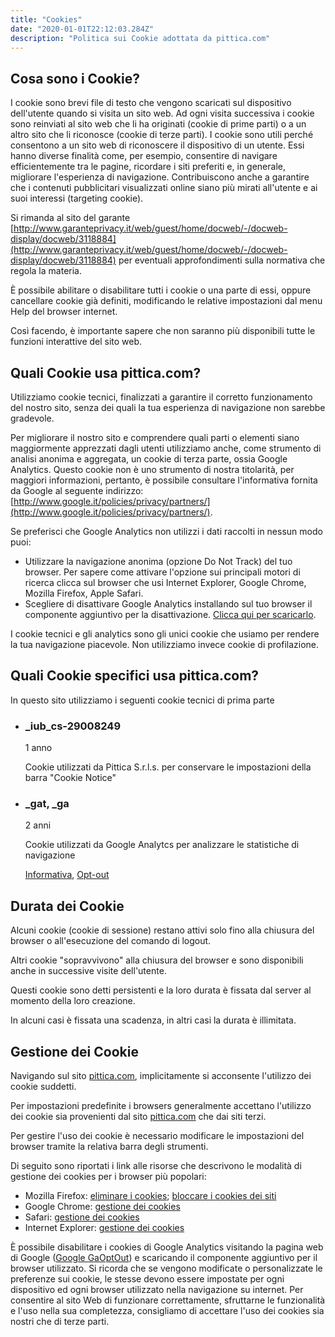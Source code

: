 ```yaml
---
title: "Cookies"
date: "2020-01-01T22:12:03.284Z"
description: "Politica sui Cookie adottata da pittica.com"
---
```


## Cosa sono i Cookie?

I cookie sono brevi file di testo che vengono scaricati sul dispositivo dell'utente quando si visita un sito web. Ad ogni visita successiva i cookie sono reinviati al sito web che li ha originati (cookie di prime parti) o a un altro sito che li riconosce (cookie di terze parti). I cookie sono utili perché consentono a un sito web di riconoscere il dispositivo di un utente. Essi hanno diverse finalità come, per esempio, consentire di navigare efficientemente tra le pagine, ricordare i siti preferiti e, in generale, migliorare l'esperienza di navigazione. Contribuiscono anche a garantire che i contenuti pubblicitari visualizzati online siano più mirati all'utente e ai suoi interessi (targeting cookie).

Si rimanda al sito del garante [http://www.garanteprivacy.it/web/guest/home/docweb/-/docweb-display/docweb/3118884](http://www.garanteprivacy.it/web/guest/home/docweb/-/docweb-display/docweb/3118884) per eventuali approfondimenti sulla normativa che regola la materia.

È possibile abilitare o disabilitare tutti i cookie o una parte di essi, oppure cancellare cookie già definiti, modificando le relative impostazioni dal menu Help del browser internet.

Così facendo, è importante sapere che non saranno più disponibili tutte le funzioni interattive del sito web.

## Quali Cookie usa pittica.com?

Utilizziamo cookie tecnici, finalizzati a garantire il corretto funzionamento del nostro sito, senza dei quali la tua esperienza di navigazione non sarebbe gradevole.

Per migliorare il nostro sito e comprendere quali parti o elementi siano maggiormente apprezzati dagli utenti utilizziamo anche, come strumento di analisi anonima e aggregata, un cookie di terza parte, ossia Google Analytics. Questo cookie non è uno strumento di nostra titolarità, per maggiori informazioni, pertanto, è possibile consultare l'informativa fornita da Google al seguente indirizzo: [http://www.google.it/policies/privacy/partners/](http://www.google.it/policies/privacy/partners/).

Se preferisci che Google Analytics non utilizzi i dati raccolti in nessun modo puoi:
-	Utilizzare la navigazione anonima (opzione Do Not Track) del tuo browser. Per sapere come attivare l'opzione sui principali motori di ricerca clicca sul browser che usi Internet Explorer, Google Chrome, Mozilla Firefox, Apple Safari.
-	Scegliere di disattivare Google Analytics installando sul tuo browser il componente aggiuntivo per la disattivazione. [Clicca qui per scaricarlo](https://tools.google.com/dlpage/gaoptout?hl=it).

I cookie tecnici e gli analytics sono gli unici cookie che usiamo per rendere la tua navigazione piacevole. Non utilizziamo invece cookie di profilazione.

## Quali Cookie specifici usa pittica.com?

In questo sito utilizziamo i seguenti cookie tecnici di prima parte

-	### \_iub_cs-29008249
	
	1 anno
	
	Cookie utilizzati da Pittica S.r.l.s. per conservare le impostazioni della barra "Cookie Notice"
-	### _gat, _ga
	
	2 anni
	
	Cookie utilizzati da Google Analytcs per analizzare le statistiche di navigazione
	
	[Informativa](http://www.google.it/intl/it/policies/privacy/), [Opt-out](http://www.google.it/intl/it/policies/privacy/)

## Durata dei Cookie

Alcuni cookie (cookie di sessione) restano attivi solo fino alla chiusura del browser o all'esecuzione del comando di logout.

Altri cookie "sopravvivono" alla chiusura del browser e sono disponibili anche in successive visite dell'utente.

Questi cookie sono detti persistenti e la loro durata è fissata dal server al momento della loro creazione.

In alcuni casi è fissata una scadenza, in altri casi la durata è illimitata.

## Gestione dei Cookie

Navigando sul sito [pittica.com](https://pittica.com), implicitamente si acconsente l'utilizzo dei cookie suddetti.

Per impostazioni predefinite i browsers generalmente accettano l'utilizzo dei cookie sia provenienti dal sito [pittica.com](https://pittica.com) che dai siti terzi.

Per gestire l'uso dei cookie è necessario modificare le impostazioni del browser tramite la relativa barra degli strumenti.

Di seguito sono riportati i link alle risorse che descrivono le modalità di gestione dei cookies per i browser più popolari:

-	Mozilla Firefox: [eliminare i cookies](https://support.mozilla.org/it/kb/Bloccare%20i%20cookie?esab=a&s=cookie&r=0&as=s); [bloccare i cookies dei siti](https://support.mozilla.org/it/kb/Bloccare%20i%20cookie?esab=a&s=cookie&r=0&as=s)
-	Google Chrome: [gestione dei cookies](https://support.google.com/chrome/answer/95647?hl=it)
-	Safari: [gestione dei cookies](https://support.apple.com/it-it/HT201265)
-	Internet Explorer: [gestione dei cookies](https://support.microsoft.com/it-it/help/17442/windows-internet-explorer-delete-manage-cookies#ie=ie-11)

È possibile disabilitare i cookies di Google Analytics visitando la pagina web di Google ([Google GaOptOut](https://tools.google.com/dlpage/gaoptout)) e scaricando il componente aggiuntivo per il browser utilizzato. Si ricorda che se vengono modificate o personalizzate le preferenze sui cookie, le stesse devono essere impostate per ogni dispositivo ed ogni browser utilizzato nella navigazione su internet.
Per consentire al sito Web di funzionare correttamente, sfruttarne le funzionalità e l'uso nella sua completezza, consigliamo di accettare l'uso dei cookies sia nostri che di terze parti.